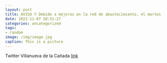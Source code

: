 ```yaml
---
layout: post
title: AVISO ‼️ Debido a mejoras en la red de abastecimiento, el martes, 8 de noviembre, de 1000 a 1200 horas, se va a producir un co...
date: 2022-11-07 20:51:27
categories: uncategorized
tags:
- random
image: /img/image.jpg
caption: This is a picture
---
```

Twitter Villanueva de la Cañada [link](https://twitter.com/AytoVDLCanada/status/1589556508962222081)
